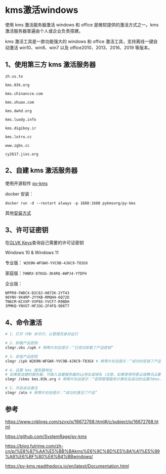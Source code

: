 # kms激活windows

使用 kms 激活服务器激活 windows 和 office 是微软提供的激活方式之一。kms 激活服务器普遍由个人或企业负责搭建。

kms 激活工具是一款功能强大的 windows 和 office 激活工具，支持离线一键自动激活 win10、win8、win7 以及 office2010、2013、2016、2019 等版本。

## 1、使用第三方 kms 激活服务器

```
zh.us.to

kms.03k.org

kms.chinancce.com

kms.shuax.com

kms.dwhd.org

kms.luody.info

kms.digiboy.ir

kms.lotro.cc

www.zgbs.cc

cy2617.jios.org
```

## 2、自建 kms 激活服务器

使用开源软件 [py-kms](https://github.com/SystemRage/py-kms)

docker 安装：

`docker run -d --restart always -p 1688:1688 pykmsorg/py-kms`

其他[安装方式](https://py-kms.readthedocs.io/en/latest/Getting%20Started.html)

## 3、许可证密钥

在[GLVK Keys](https://py-kms.readthedocs.io/en/latest/Keys.html)查询自己需要的许可证密钥

Windows 10 & Windows 11

专业版： `W269N-WFGWX-YVC9B-4J6C9-T83GX`

家庭版：`7HNRX-D7KGG-3K4RQ-4WPJ4-YTDFH`

企业版：

```
NPPR9-FWDCX-D2C8J-H872K-2YT43
96YNV-9X4RP-2YYKB-RMQH4-6Q72D
TN6CM-KCVXP-VVP8X-YVCF7-R9BDH
3PMKQ-YNVGT-HFJGG-2F4FQ-9D6T7
```

## 4、命令激活

```sh
# 1、打开 CMD 命令行，以管理员身份运行

# 2、卸载产品密钥
slmgr.vbs /upk # 稍等片刻会提示：“已成功卸载了产品密钥”

# 3、安装产品密钥
slmgr /ipk W269N-WFGWX-YVC9B-4J6C9-T83GX # 稍等片刻会提示：“成功的安装了产品密钥”；

# 4、设置 kms 服务器地址
# 如果是自建的服务器，可输入自建服务器的ip地址或域名（注意，如果使用阿里云或腾讯云要开启1688端口）
slmgr /skms kms.03k.org # 稍等片刻会提示：“密钥管理服务计算机名成功的设置为kms.03k.org

# 5、开启自动激活
slmgr /ato # 稍等片刻会提示：“成功的激活了产品”
```

## 参考

https://www.cnblogs.com/szyx/p/16672768.html#/c/subject/p/16672768.html

https://github.com/SystemRage/py-kms

https://blog.futrime.com/zh-cn/p/%E8%87%AA%E5%BB%BAkms%E6%9C%8D%E5%8A%A1%E5%99%A8%E6%BF%80%E6%B4%BBwindows/

https://py-kms.readthedocs.io/en/latest/Documentation.html
